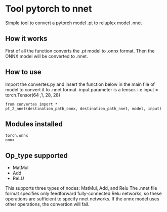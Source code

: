 # Tool pytorch to nnet
Simple tool to convert a pytorch model .pt to reluplex model .nnet

## How it works

First of all the function converts the .pt model to .onnx format. Then the ONNX model will be converted to .nnet. 
 
## How to use
Import the convertes.py and insert the function below in the main file of model to convert it to .nnet format.
input parameter is a tensor.
i.e input = torch.Tensor(64 ,1, 28, 28)
```
from convertes import *
pt_2_nnet(destination_path_onnx, destination_path_nnet, model, input)
```

## Modules installed
```
torch.onnx
onnx
```
## Op_type supported

* MatMul
* Add
* ReLU

This supports three types of nodes: MatMul, Add, and Relu
The .nnet file format specifies only feedforward fully-connected Relu networks, so these operations are sufficient to specify nnet networks. If the onnx model uses other operations, the convertion will fail.
